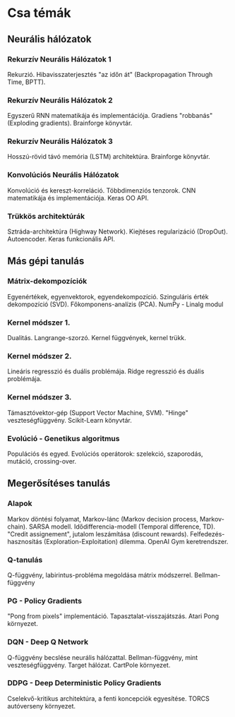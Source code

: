 # Csa témák
## Neurális hálózatok
### Rekurzív Neurális Hálózatok 1
Rekurzió. Hibavisszaterjesztés "az időn át" (Backpropagation Through Time, BPTT).
### Rekurzív Neurális Hálózatok 2
Egyszerű RNN matematikája és implementációja. Gradiens "robbanás" (Exploding gradients). Brainforge könyvtár.
### Rekurzív Neurális Hálózatok 3
Hosszú-rövid távó memória (LSTM) architektúra. Brainforge könyvtár.
### Konvolúciós Neurális Hálózatok
Konvolúció és kereszt-korreláció. Többdimenziós tenzorok. CNN matematikája és implementációja. Keras OO API.
### Trükkös architektúrák
Sztráda-architektúra (Highway Network). Kiejtéses regularizáció (DropOut). Autoencoder. Keras funkcionális API.

## Más gépi tanulás
### Mátrix-dekompozíciók
Egyenértékek, egyenvektorok, egyendekompozíció. Szinguláris érték dekompozíció (SVD). Főkomponens-analízis (PCA).
NumPy - Linalg modul
### Kernel módszer 1.
Dualitás. Langrange-szorzó. Kernel függvények, kernel trükk.
### Kernel módszer 2.
Lineáris regresszió és duális problémája. Ridge regresszió és duális problémája.
### Kernel módszer 3.
Támasztóvektor-gép (Support Vector Machine, SVM). "Hinge" veszteségfüggvény. Scikit-Learn könyvtár.
### Evolúció - Genetikus algoritmus
Populációs és egyed. Evolúciós operátorok: szelekció, szaporodás, mutáció, crossing-over.

## Megerősítéses tanulás
### Alapok
Markov döntési folyamat, Markov-lánc (Markov decision process, Markov-chain).
SARSA modell. Idődifferencia-modell (Temporal difference, TD).
"Credit assignement", jutalom leszámítása (discount rewards).
Felfedezés-hasznosítás (Exploration-Exploitation) dilemma. OpenAI Gym keretrendszer.
### Q-tanulás
Q-függvény, labirintus-probléma megoldása mátrix módszerrel. Bellman-függvény
### PG - Policy Gradients
"Pong from pixels" implementáció. Tapasztalat-visszajátszás. Atari Pong környezet.
### DQN - Deep Q Network
Q-függvény becslése neurális hálózattal. Bellman-függvény, mint veszteségfüggvény. Target hálózat. CartPole környezet.
### DDPG - Deep Deterministic Policy Gradients
Cselekvő-kritikus architektúra, a fenti koncepciók egyesítése. TORCS autóverseny környezet.
